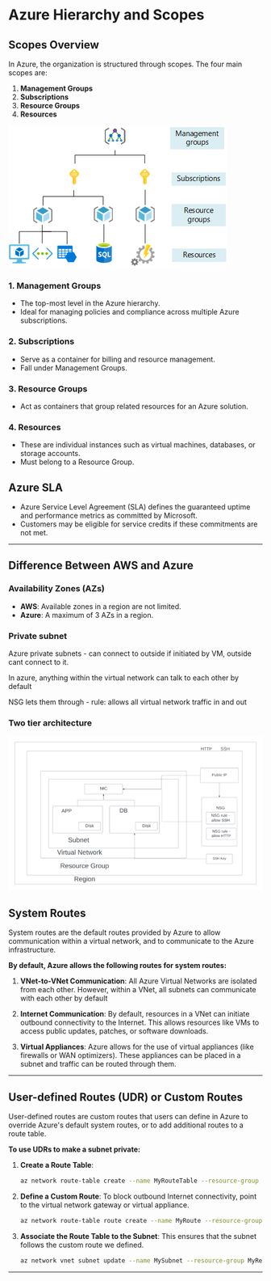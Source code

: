 
# Azure Hierarchy and Scopes

## Scopes Overview

In Azure, the organization is structured through scopes. The four main scopes are:

1. **Management Groups**
2. **Subscriptions**
3. **Resource Groups**
4. **Resources**

![Azure Scope Levels](images/scope-levels.png)

### 1. Management Groups

- The top-most level in the Azure hierarchy.
- Ideal for managing policies and compliance across multiple Azure subscriptions.

### 2. Subscriptions

- Serve as a container for billing and resource management.
- Fall under Management Groups.

### 3. Resource Groups

- Act as containers that group related resources for an Azure solution.

### 4. Resources

- These are individual instances such as virtual machines, databases, or storage accounts.
- Must belong to a Resource Group.

## Azure SLA

- Azure Service Level Agreement (SLA) defines the guaranteed uptime and performance metrics as committed by Microsoft.
- Customers may be eligible for service credits if these commitments are not met.

---


## Difference Between AWS and Azure

### Availability Zones (AZs)

- **AWS**: Available zones in a region are not limited.
- **Azure**: A maximum of 3 AZs in a region.

### Private subnet

Azure private subnets - can connect to outside if initiated by VM, outside cant connect to it.

In azure, anything within the virtual network can talk to each other by default

NSG lets them through - rule: allows all virtual network traffic in and out

### Two tier architecture

![](images/diagram.png)


## System Routes

System routes are the default routes provided by Azure to allow communication within a virtual network, and to communicate to the Azure infrastructure.

**By default, Azure allows the following routes for system routes:**

1. **VNet-to-VNet Communication**: All Azure Virtual Networks are isolated from each other. However, within a VNet, all subnets can communicate with each other by default

2. **Internet Communication**: By default, resources in a VNet can initiate outbound connectivity to the Internet. This allows resources like VMs to access public updates, patches, or software downloads.

3. **Virtual Appliances**: Azure allows for the use of virtual appliances (like firewalls or WAN optimizers). These appliances can be placed in a subnet and traffic can be routed through them.

---

## User-defined Routes (UDR) or Custom Routes

User-defined routes are custom routes that users can define in Azure to override Azure's default system routes, or to add additional routes to a route table.

**To use UDRs to make a subnet private:**

1. **Create a Route Table**: 
   ```bash
   az network route-table create --name MyRouteTable --resource-group MyResourceGroup --location eastus
   ```

2. **Define a Custom Route**: To block outbound Internet connectivity, point to the virtual network gateway or virtual appliance.
   ```bash
   az network route-table route create --name MyRoute --resource-group MyResourceGroup --route-table-name MyRouteTable --address-prefix 0.0.0.0/0 --next-hop-type VirtualAppliance --next-hop-ip-address <IP_ADDRESS_OF_YOUR_VIRTUAL_APPLIANCE>
   ```

3. **Associate the Route Table to the Subnet**: This ensures that the subnet follows the custom route we defined.
   ```bash
   az network vnet subnet update --name MySubnet --resource-group MyResourceGroup --vnet-name MyVNet --route-table MyRouteTable
   ```

---
